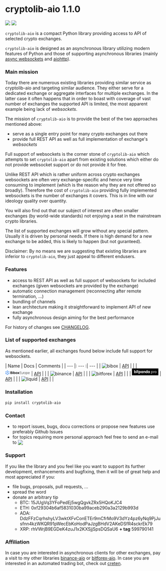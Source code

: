 # cryptolib-aio 1.1.0

[![](https://img.shields.io/badge/python-3.6-blue.svg)](https://www.python.org/downloads/release/python-365/) [![](https://img.shields.io/badge/python-3.7-blue.svg)](https://www.python.org/downloads/release/python-374/)

`cryptolib-aio` is a compact Python library providing access to API of selected crypto exchanges.

`cryptolib-aio` is designed as an asynchronous library utilizing modern features of Python and those of supporting asynchronous libraries (mainly [async websockets](https://websockets.readthedocs.io/en/stable/) and [aiohttp](https://aiohttp.readthedocs.io/en/stable/)).

### Main mission
Today there are numerous existing libraries providing similar service as cryptolib-aio and targeting similar audience. They either serve for a dedicated exchange or aggregate interfaces for multiple exchanges. In the latter case it often happens that in order to boast with coverage of vast number of exchanges the supported API is limited, the most apparent example being lack of _websockets_.  

The mission of `cryptolib-aio` is to provide the best of the two approaches mentioned above:

- serve as a single entry point for many crypto exchanges out there
- provide full REST API as well as full implementation of exchange's _websockets_

Full support of websockets is the corner stone of `cryptolib-aio` which attempts to set `cryptolib-aio` apart from existing solutions which either do not provide websocket support or do not provide it for free.

Unlike REST API which is rather uniform across crypto exchanges websockets are often very exchange-specific and hence very time consuming to implement (which is the reason why they are not offered so broadly). Therefore the cost of `cryptolib-aio` providing fully implemented websockets is the number of exchanges it covers. This is in line with our ideology quality over quantity.

You will also find out that our subject of interest are often smaller exchanges (by world-wide standards) not enjoying a seat in the mainstream crypto libraries.

The list of supported exchanges will grow without any special pattern. Usually it is driven by  personal needs. If there is high demand for a new exchange to be added, this is likely to happen (but not guranteed). 

Disclaimer: By no means we are suggesting that existing libraries are inferior to `cryptolib-aio`, they just appeal to different endusers.

### Features
- access to REST API as well as full support of websockets for included exchanges (given websockets are provided by the exchange)
- automatic connection management (reconnecting after remote termination, ...)
- bundling of channels 
- lean architecture making it straightforward to implement API of new exchange
- fully asynchronous design aiming for the best performance

For history of changes see [CHANGELOG](https://github.com/nardew/bitpanda-aio/blob/master/CHANGELOG.md).

### List of supported exchanges

As mentioned earlier, all exchanges found below include full support for websockets.


| Name | Docs | Comments |
| --- |: --- :| --- |
| ![bibox](https://user-images.githubusercontent.com/51840849/77257418-3262b000-6c85-11ea-8fb8-20bdf20b3592.jpg) | [API](https://binance-docs.github.io/apidocs/spot/en/#change-log) |  |
| ![bibox_europe](https://raw.githubusercontent.com/nardew/cryptolib-aio/docu/images/bibox_europe.png) | [API](https://binance-docs.github.io/apidocs/spot/en/#change-log) |  |
| ![binance](https://user-images.githubusercontent.com/1294454/29604020-d5483cdc-87ee-11e7-94c7-d1a8d9169293.jpg) | [API](https://binance-docs.github.io/apidocs/spot/en/#change-log) |  | 
| ![bitforex](https://user-images.githubusercontent.com/1294454/44310033-69e9e600-a3d8-11e8-873d-54d74d1bc4e4.jpg) | [API](https://binance-docs.github.io/apidocs/spot/en/#change-log) |  |
| ![bitpanda](https://raw.githubusercontent.com/nardew/cryptolib-aio/docu/images/bitpanda.png) | [API](https://binance-docs.github.io/apidocs/spot/en/#change-log) |  |
| ![liquid](https://user-images.githubusercontent.com/1294454/45798859-1a872600-bcb4-11e8-8746-69291ce87b04.jpg) | [API](https://binance-docs.github.io/apidocs/spot/en/#change-log) |  |


### Installation
```bash
pip install cryptolib-aio
```

### Contact

- to report issues, bugs, docu corrections or propose new features use preferably Github Issues
- for topics requiring more personal approach feel free to send an e-mail to <img src="http://safemail.justlikeed.net/e/8701dfa9bd62d1de196684aa746f9d32.png" border="0" align="absbottom">

### Support

If you like the library and you feel like you want to support its further development, enhancements and bugfixing, then it will be of great help and most appreciated if you:
- file bugs, proposals, pull requests, ...
- spread the word
- donate an arbitrary tip
  * BTC: 15JUgVq3YFoPedEj5wgQgvkZRx5HQoKJC4
  * ETH: 0xf29304b6af5831030ba99aceb290a3a2129b993d
  * ADA: DdzFFzCqrhshyLV3wktXFvConETEr9mCfrMo9V3dYz4pz6yNq9PjJusfnn4kzWKQR91pWecEbKoHodPaJzgBHdV2AKeDSfR4sckrEk79
  * XRP: rhVWrjB9EGDeK4zuJ1x2KXSjjSpsDQSaU6 **+ tag** 599790141

### Affiliation

In case you are interested in asynchronous clients for other exchanges, pay a visit to my other libraries [binance-aio](https://github.com/nardew/binance-aio) or [bitforex-aio](https://github.com/nardew/bitforex-aio). In case you are interested in an automated trading bot, check out [creten](https://github.com/nardew/creten).
